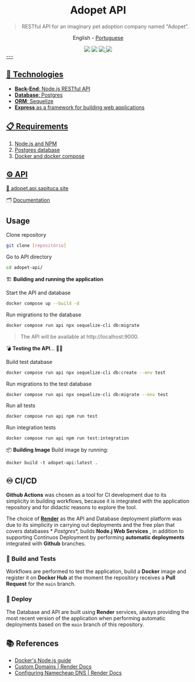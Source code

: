 <div align="center">

  # Adopet API

  > RESTful API for an imaginary pet adoption company named "Adopet".

  <a>English</a> -
  <a href="../../README.md">Portuguese</a>

</div>

<div align="center" >
  <img src="https://img.shields.io/github/v/release/jeff-pedro/api-adopet?display_name=tag&include_prereleases&style=for-the-badge">
  <img src="https://img.shields.io/badge/node-v20.12.2-blueviolet?style=for-the-badge&logo=node.js)](https://nodejs.org/download/">
  <a href='https://eslint.org/' target='_blank'><img src="https://img.shields.io/badge/Code Style-eslint-ff69b4.svg?style=for-the-badge&logo=eslint">
  <a href='https://prettier.io/' target='_blank'><img src="https://img.shields.io/badge/Code Formatter-prettier-blue?style=for-the-badge&?style=flat-square&logo=prettier">
</div>
---

## 🤖 Technologies
- **Back-End**: Node.js RESTful API
- **Database**: Postgres
- **ORM**: Sequelize
- **Express** as a framework for building web applications

## 📋 Requirements
1. Node.js and NPM
2. Postgres database
3. Docker and docker compose


## ⚙️ API

🧩 [adopet.api.sapituca.site](http://adopet.api.sapituca.site/)

🗂 [Documentation](https://documenter.getpostman.com/view/22093498/2sA35MxyP2)


## Usage

Clone repository
```bash
git clone [repositório]
```

Go to API directory
```bash
cd adopet-api/
```

🏗️ **Building and running the application**

Start the API and database
```bash
docker compose up --build -d
```

Run migrations to the database
```bash
docker compose run api npx sequelize-cli db:migrate
```

> The API will be available at http://localhost:9000.

💣 **Testing the API**... 🤞🏽

Build test database
```bash
docker compose run api npx sequelize-cli db:create --env test
```

Run migrations to the test database
```bash
docker compose run api npx sequelize-cli db:migrate --env test
```

Run all tests
```bash
docker compose run api npm run test
```

Run integration tests
```bash
docker compose run api npm run test:integration
```

📦 **Building Image**
Build image by running: 
```shell
docker build -t adopet-api:latest .
```


## ♾️ CI/CD

**Github Actions** was chosen as a tool for CI development due to its simplicity in building workflows, because it is integrated with the application repository and for didactic reasons to explore the tool.

The choice of **[Render](https://render.com/)** as the API and Database deployment platform was due to its simplicity in carrying out deployments and the free plan that covers databases * *Postgres**, 
 builds **Node.j Web Services** , in addition to supporting Continuos Deployment by performing **automatic deployments** integrated with **Github** branches.

### 🧪 **Build and Tests**
Workflows are performed to test the application, build a **Docker** image and register it on **Docker Hub** at the moment the repository receives a **Pull Request** for the `main` branch.

### 🚀️ **Deploy**
The Database and API are built using **Render** services, always providing the most recent version of the application when performing automatic deployments based on the `main` branch of this repository.

## 📚 References
- [Docker's Node.js guide](https://docs.docker.com/language/nodejs/)
- [Custom Domains | Render Docs](https://docs.render.com/custom-domains#configuring-dns-to-point-to-render)
- [Configuring Namecheap DNS | Render Docs](https://docs.render.com/configure-namecheap-dns)
